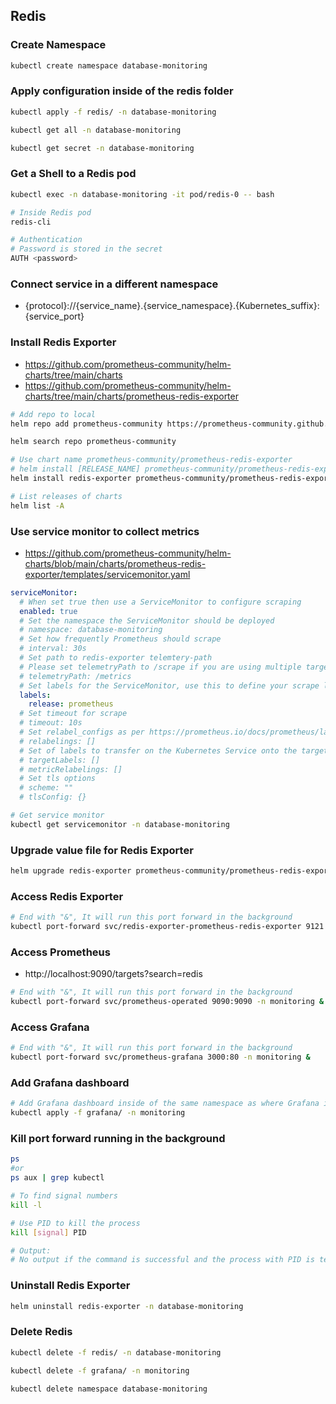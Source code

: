 ## Redis

### Create Namespace
``` bash
kubectl create namespace database-monitoring
```

### Apply configuration inside of the redis folder
``` bash
kubectl apply -f redis/ -n database-monitoring

kubectl get all -n database-monitoring

kubectl get secret -n database-monitoring
```

### Get a Shell to a Redis pod
``` bash
kubectl exec -n database-monitoring -it pod/redis-0 -- bash

# Inside Redis pod
redis-cli

# Authentication
# Password is stored in the secret
AUTH <password>
```

### Connect service in a different namespace
- {protocol}://{service_name}.{service_namespace}.{Kubernetes_suffix}:{service_port}

### Install Redis Exporter
- https://github.com/prometheus-community/helm-charts/tree/main/charts
- https://github.com/prometheus-community/helm-charts/tree/main/charts/prometheus-redis-exporter

``` bash
# Add repo to local
helm repo add prometheus-community https://prometheus-community.github.io/helm-charts

helm search repo prometheus-community

# Use chart name prometheus-community/prometheus-redis-exporter
# helm install [RELEASE_NAME] prometheus-community/prometheus-redis-exporter
helm install redis-exporter prometheus-community/prometheus-redis-exporter -f redis-exporter/redis-exporter-values.yaml -n database-monitoring --version 6.8.0

# List releases of charts
helm list -A
```

### Use service monitor to collect metrics
- https://github.com/prometheus-community/helm-charts/blob/main/charts/prometheus-redis-exporter/templates/servicemonitor.yaml

``` yaml
serviceMonitor:
  # When set true then use a ServiceMonitor to configure scraping
  enabled: true
  # Set the namespace the ServiceMonitor should be deployed
  # namespace: database-monitoring
  # Set how frequently Prometheus should scrape
  # interval: 30s
  # Set path to redis-exporter telemtery-path
  # Please set telemetryPath to /scrape if you are using multiple targets
  # telemetryPath: /metrics
  # Set labels for the ServiceMonitor, use this to define your scrape label for Prometheus Operator
  labels:
    release: prometheus
  # Set timeout for scrape
  # timeout: 10s
  # Set relabel_configs as per https://prometheus.io/docs/prometheus/latest/configuration/configuration/#relabel_config
  # relabelings: []
  # Set of labels to transfer on the Kubernetes Service onto the target.
  # targetLabels: []
  # metricRelabelings: []
  # Set tls options
  # scheme: ""
  # tlsConfig: {}
```

``` bash
# Get service monitor
kubectl get servicemonitor -n database-monitoring
```

### Upgrade value file for Redis Exporter 
``` bash
helm upgrade redis-exporter prometheus-community/prometheus-redis-exporter -f redis-exporter/redis-exporter-values.yaml -n database-monitoring
```

### Access Redis Exporter
``` bash
# End with "&", It will run this port forward in the background
kubectl port-forward svc/redis-exporter-prometheus-redis-exporter 9121:9121 -n database-monitoring &
```

### Access Prometheus
- http://localhost:9090/targets?search=redis
``` bash
# End with "&", It will run this port forward in the background
kubectl port-forward svc/prometheus-operated 9090:9090 -n monitoring &
```

### Access Grafana
``` bash
# End with "&", It will run this port forward in the background
kubectl port-forward svc/prometheus-grafana 3000:80 -n monitoring &
```

### Add Grafana dashboard
``` bash
# Add Grafana dashboard inside of the same namespace as where Grafana is in
kubectl apply -f grafana/ -n monitoring
```

### Kill port forward running in the background
``` bash
ps
#or
ps aux | grep kubectl

# To find signal numbers
kill -l

# Use PID to kill the process
kill [signal] PID

# Output:
# No output if the command is successful and the process with PID is terminated.
```

### Uninstall Redis Exporter
``` bash
helm uninstall redis-exporter -n database-monitoring
```

### Delete Redis 
``` bash
kubectl delete -f redis/ -n database-monitoring

kubectl delete -f grafana/ -n monitoring

kubectl delete namespace database-monitoring
```